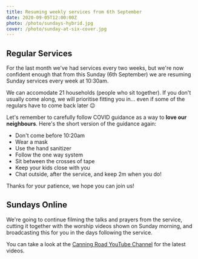 ```yaml
---
title: Resuming weekly services from 6th September
date: 2020-09-05T12:00:00Z
photo: /photo/sundays-hybrid.jpg
cover: /photo/sunday-at-six-cover.jpg
---
```


## Regular Services

For the last month we've had services every two weeks, but we're now confident enough that from this Sunday (6th September) we are resuming Sunday services every week at 10:30am.

We can accomodate 21 households (people who sit together). If you don't usually come along, we will prioritise fitting you in... even if some of the regulars have to come back later 😉

Let's remember to carefully follow COVID guidance as a way to **love our neighbours**. Here's the short version of the guidance again:

 + Don't come before 10:20am
 + Wear a mask
 + Use the hand sanitizer
 + Follow the one way system
 + Sit between the crosses of tape
 + Keep your kids close with you
 + Chat outside, after the service, and keep 2m when you do!

Thanks for your patience, we hope you can join us!

## Sundays Online

We're going to continue filming the talks and prayers from the service, cutting it together with the worship videos shown on Sunday morning, and broadcasting this for you in the days following the service.

You can take a look at the [Canning Road YouTube Channel](
https://www.youtube.com/channel/UCLlyMMvV26OndAy_ep7gv4A) for the latest videos.


